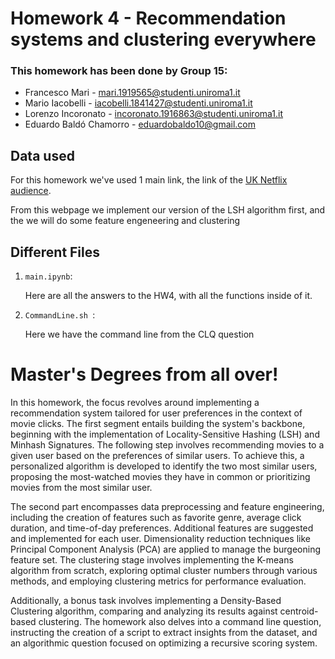 # Homework 4 - Recommendation systems and clustering everywhere

### This homework has been done by Group 15:
- Francesco Mari - mari.1919565@studenti.uniroma1.it
- Mario Iacobelli - iacobelli.1841427@studenti.uniroma1.it
- Lorenzo Incoronato - incoronato.1916863@studenti.uniroma1.it
- Eduardo Baldó Chamorro - eduardobaldo10@gmail.com

## Data used
For this homework we've used 1 main link, the link of the [UK Netflix audience]([https://www.findamasters.com/](https://www.kaggle.com/datasets/vodclickstream/netflix-audience-behaviour-uk-movies)).

From this webpage we implement our version of the LSH algorithm first, and the we will do some feature engeneering and clustering

## Different Files

1. `main.ipynb`:
   
   Here are all the answers to the HW4, with all the functions inside of it.

2. `CommandLine.sh `:

   Here we have the command line from the CLQ question 


# Master's Degrees from all over! 

In this homework, the focus revolves around implementing a recommendation system tailored for user preferences in the context of movie clicks. The first segment entails building the system's backbone, beginning with the implementation of Locality-Sensitive Hashing (LSH) and Minhash Signatures. The following step involves recommending movies to a given user based on the preferences of similar users. To achieve this, a personalized algorithm is developed to identify the two most similar users, proposing the most-watched movies they have in common or prioritizing movies from the most similar user.

The second part encompasses data preprocessing and feature engineering, including the creation of features such as favorite genre, average click duration, and time-of-day preferences. Additional features are suggested and implemented for each user. Dimensionality reduction techniques like Principal Component Analysis (PCA) are applied to manage the burgeoning feature set. The clustering stage involves implementing the K-means algorithm from scratch, exploring optimal cluster numbers through various methods, and employing clustering metrics for performance evaluation.

Additionally, a bonus task involves implementing a Density-Based Clustering algorithm, comparing and analyzing its results against centroid-based clustering. The homework also delves into a command line question, instructing the creation of a script to extract insights from the dataset, and an algorithmic question focused on optimizing a recursive scoring system.
